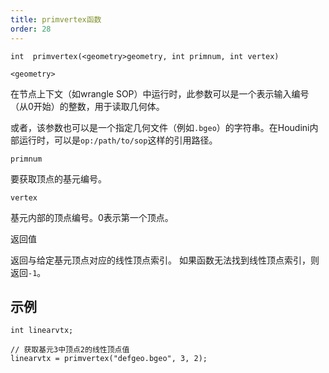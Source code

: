 ```yaml
---
title: primvertex函数
order: 28
---
```

`int  primvertex(<geometry>geometry, int primnum, int vertex)`

`<geometry>`

在节点上下文（如wrangle SOP）中运行时，此参数可以是一个表示输入编号（从0开始）的整数，用于读取几何体。

或者，该参数也可以是一个指定几何文件（例如`.bgeo`）的字符串。在Houdini内部运行时，可以是`op:/path/to/sop`这样的引用路径。

`primnum`

要获取顶点的基元编号。

`vertex`

基元内部的顶点编号。0表示第一个顶点。

返回值

返回与给定基元顶点对应的线性顶点索引。
如果函数无法找到线性顶点索引，则返回`-1`。

## 示例

```vex
int linearvtx;

// 获取基元3中顶点2的线性顶点值
linearvtx = primvertex("defgeo.bgeo", 3, 2);

```
